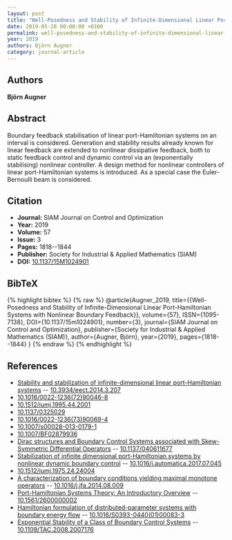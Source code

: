 ```yaml
---
layout: post
title: "Well-Posedness and Stability of Infinite-Dimensional Linear Port-Hamiltonian Systems with Nonlinear Boundary Feedback"
date: 2019-05-28 00:00:00 +0100
permalink: well-posedness-and-stability-of-infinite-dimensional-linear-port-hamiltonian-systems-with-nonlinear-boundary-feedback
year: 2019
authors: Björn Augner
category: journal-article
---
```

 
## Authors
**Björn Augner**
 
## Abstract
Boundary feedback stabilisation of linear port-Hamiltonian systems on an interval is considered. Generation and stability results already known for linear feedback are extended to nonlinear dissipative feedback, both to static feedback control and dynamic control via an (exponentially stabilising) nonlinear controller. A design method for nonlinear controllers of linear port-Hamiltonian systems is introduced. As a special case the Euler-Bernoulli beam is considered.
 
## Citation
- **Journal:** SIAM Journal on Control and Optimization
- **Year:** 2019
- **Volume:** 57
- **Issue:** 3
- **Pages:** 1818--1844
- **Publisher:** Society for Industrial & Applied Mathematics (SIAM)
- **DOI:** [10.1137/15M1024901](https://doi.org/10.1137/15M1024901)
 
## BibTeX
{% highlight bibtex %}
{% raw %}
@article{Augner_2019,
  title={{Well-Posedness and Stability of Infinite-Dimensional Linear Port-Hamiltonian Systems with Nonlinear Boundary Feedback}},
  volume={57},
  ISSN={1095-7138},
  DOI={10.1137/15m1024901},
  number={3},
  journal={SIAM Journal on Control and Optimization},
  publisher={Society for Industrial & Applied Mathematics (SIAM)},
  author={Augner, Björn},
  year={2019},
  pages={1818--1844}
}
{% endraw %}
{% endhighlight %}
 
## References
- [Stability and stabilization of infinite-dimensional linear port-Hamiltonian systems](stability-and-stabilization-of-infinite-dimensional-linear-port-hamiltonian-systems) -- [10.3934/eect.2014.3.207](https://doi.org/10.3934/eect.2014.3.207)
- [10.1016/0022-1236(72)90046-8](https://doi.org/10.1016/0022-1236(72)90046-8)
- [10.1512/iumj.1995.44.2001](https://doi.org/10.1512/iumj.1995.44.2001)
- [10.1137/0325029](https://doi.org/10.1137/0325029)
- [10.1016/0022-1236(73)90069-4](https://doi.org/10.1016/0022-1236(73)90069-4)
- [10.1007/s00028-013-0179-1](https://doi.org/10.1007/s00028-013-0179-1)
- [10.1007/BF02879936](https://doi.org/10.1007/BF02879936)
- [Dirac structures and Boundary Control Systems associated with Skew-Symmetric Differential Operators](dirac-structures-and-boundary-control-systems-associated-with-skew-symmetric-differential-operators) -- [10.1137/040611677](https://doi.org/10.1137/040611677)
- [Stabilization of infinite dimensional port-Hamiltonian systems by nonlinear dynamic boundary control](stabilization-of-infinite-dimensional-port-hamiltonian-systems-by-nonlinear-dynamic-boundary-control) -- [10.1016/j.automatica.2017.07.045](https://doi.org/10.1016/j.automatica.2017.07.045)
- [10.1512/iumj.1975.24.24004](https://doi.org/10.1512/iumj.1975.24.24004)
- [A characterization of boundary conditions yielding maximal monotone operators](a-characterization-of-boundary-conditions-yielding-maximal-monotone-operators) -- [10.1016/j.jfa.2014.08.009](https://doi.org/10.1016/j.jfa.2014.08.009)
- [Port-Hamiltonian Systems Theory: An Introductory Overview](port-hamiltonian-systems-theory-an-introductory-overview-journal) -- [10.1561/2600000002](https://doi.org/10.1561/2600000002)
- [Hamiltonian formulation of distributed-parameter systems with boundary energy flow](hamiltonian-formulation-of-distributed-parameter-systems-with-boundary-energy-flow) -- [10.1016/S0393-0440(01)00083-3](https://doi.org/10.1016/S0393-0440(01)00083-3)
- [Exponential Stability of a Class of Boundary Control Systems](exponential-stability-of-a-class-of-boundary-control-systems) -- [10.1109/TAC.2008.2007176](https://doi.org/10.1109/TAC.2008.2007176)

